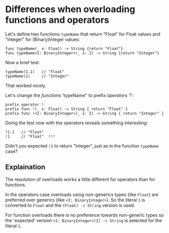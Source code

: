 # Differences when overloading functions and operators
 
Let's define two functions `typeName` that return "Float" for Float values
and "Integer" for (Binary)Integer values:

    func typeName(_ x: Float) -> String {return "Float"}
    func typeName<I: BinaryInteger>(_ x: I) -> String {return "Integer"}

Now a brief test:
    
    typeName(1.1)   // "Float"
    typeName(1)     // "Integer"

That worked nicely.
 
Let's change the _functions_ 'typeName" to prefix _operators_ '!':

    prefix operator !
    prefix func !(_ x: Float) -> String { return "Float" }
    prefix func !<I: BinaryInteger>(_ x: I) -> String { return "Integer" }

Doing the test now with the operators reveals something interesting:

    !1.1   // "Float"
    !1     // "Float"  !!!

Didn't you expected `!1` to return "Integer", just as in the function `typeName` case?


## Explaination
 
The resolution of overloads works a little different for operators than for functions.
 
In the operators case overloads using non-generics types (like `Float`) are preferred over generics (like `<I: BinaryInteger>`). So the literal `1` is converted to `Float` and the `(Float) -> String` version is used.
 
For function overloads there is no preference towards non-generic types so the 'expected' version `<I: BinaryInteger>(I) -> String` is selected for the literal `1`.
